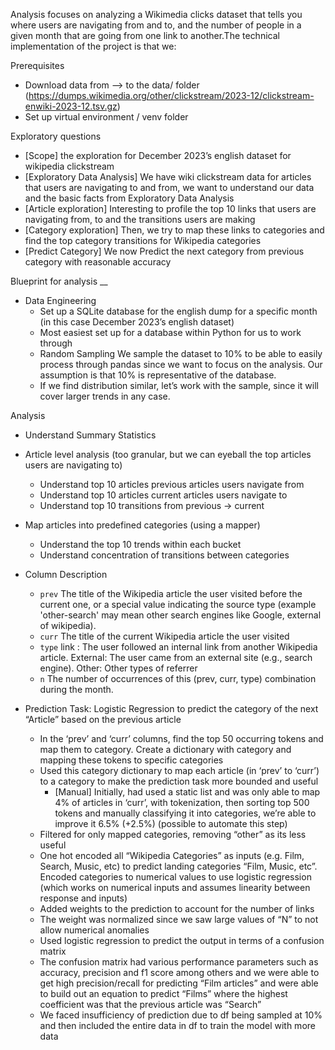 Analysis focuses on analyzing a Wikimedia clicks dataset that tells you where users are navigating from and to, and the number of people in a given month that are going from one link to another.The technical implementation of the project is that we:

Prerequisites
- Download data from --> to the data/ folder
(https://dumps.wikimedia.org/other/clickstream/2023-12/clickstream-enwiki-2023-12.tsv.gz)
- Set up virtual environment / venv folder

Exploratory questions

- [Scope] the exploration for December 2023’s english dataset for wikipedia clickstream
- [Exploratory Data Analysis] We have wiki clickstream data for articles that users are navigating to and from, we want to understand our data and the basic facts from Exploratory Data Analysis
- [Article exploration] Interesting to profile the top 10 links that users are navigating from, to and the transitions users are making
- [Category exploration] Then, we try to map these links to categories and find the top category transitions for Wikipedia categories
- [Predict Category] We now Predict the next category from previous category with reasonable accuracy


Blueprint for analysis
__

- Data Engineering 
  - Set up a SQLite database for the english dump for a specific month (in this case December 2023’s english dataset)
  - Most easiest set up for a database within Python for us to work through
  - Random Sampling We sample the dataset to 10% to be able to easily process through pandas since we want to focus on the analysis. Our assumption is that 10% is representative of the database.
  - If we find distribution similar, let’s work with the sample, since it will cover larger trends in any case.


Analysis
- Understand Summary Statistics
- Article level analysis (too granular, but we can eyeball the top articles users are navigating to)
  - Understand top 10 articles previous articles users navigate from
  - Understand top 10 articles current articles users navigate to
  - Understand top 10 transitions from previous → current 
- Map articles into predefined categories (using a mapper)
  - Understand the top 10  trends within each bucket
  - Understand concentration of transitions between categories

- Column Description
  - `prev` The title of the Wikipedia article the user visited before the current one, or a special value indicating the source type (example 'other-search' may mean other search engines like Google, external of wikipedia).
  - `curr` The title of the current Wikipedia article the user visited
  - `type` link : The user followed an internal link from another Wikipedia article. External: The user came from an external site (e.g., search engine). Other: Other types of referrer
  - `n` The number of occurrences of this (prev, curr, type) combination during the month.
  

- Prediction Task: Logistic Regression to predict the category of the next “Article” based on the previous article
  - In the ‘prev’ and ‘curr’ columns, find the top 50 occurring tokens and map them to category. Create a dictionary with category and mapping these tokens to specific categories
  - Used this category dictionary to map each article (in ‘prev’ to ‘curr’)  to a category to make the prediction task more bounded and useful
    - [Manual] Initially, had used a static list and was only able to map 4% of articles in ‘curr’, with tokenization, then sorting top 500 tokens and manually classifying it into categories, we’re able to improve it 6.5% (+2.5%) (possible to automate this step) 
  - Filtered for only mapped categories, removing “other” as its less useful
  - One hot encoded all “Wikipedia Categories” as inputs (e.g. Film, Search, Music, etc) to predict landing categories “Film, Music, etc”. Encoded categories to numerical values to use logistic regression (which works on numerical inputs and assumes linearity between response and inputs)
  - Added weights to the prediction to account for the number of links
  - The weight was normalized since we saw large values of “N” to not allow numerical anomalies
  - Used logistic regression to predict the output in terms of a confusion matrix
  - The confusion matrix had various performance parameters such as accuracy, precision and f1 score among others and we were able to get high precision/recall for predicting “Film articles” and were able to build out an equation to predict “Films” where the highest coefficient was that the previous article was “Search” 
  - We faced insufficiency of prediction due to df being sampled at 10% and then included the entire data in df to train the model with more data
  
  
  
  
  

	

